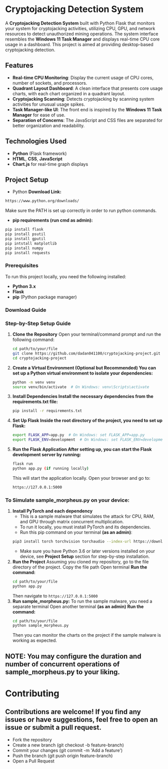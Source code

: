 # Cryptojacking Detection System

A **Cryptojacking Detection System** built with Python Flask that monitors your system for cryptojacking activities, utilizing CPU, GPU, and network resources to detect unauthorized mining operations. The system interface resembles the **Windows 11 Task Manager** and displays real-time CPU core usage in a dashboard. This project is aimed at providing desktop-based cryptojacking detection.

## Features
- **Real-time CPU Monitoring**: Display the current usage of CPU cores, number of sockets, and processors.
- **Quadrant Layout Dashboard**: A clean interface that presents core usage charts, with each chart organized in a quadrant layout.
- **Cryptojacking Scanning**: Detects cryptojacking by scanning system activities for unusual usage spikes.
- **Task Manager-like UI**: The front end is inspired by the **Windows 11 Task Manager** for ease of use.
- **Separation of Concerns**: The JavaScript and CSS files are separated for better organization and readability.

## Technologies Used
- **Python** (Flask framework)
- **HTML**, **CSS**, **JavaScript** 
- **Chart.js** for real-time graph displays

## Project Setup
- Python
**Download Link:**
```bash
https://www.python.org/downloads/
```
Make sure the PATH is set up correctly in order to run python commands.
- **pip requirements (run cmd as admin):**
```bash
pip install flask
pip install psutil
pip install gputil
pip intstall matplotlib
pip install numpy
pip install requests
```

### Prerequisites
To run this project locally, you need the following installed:
- **Python 3.x**
- **Flask**
- **pip** (Python package manager)

### Download Guide


### Step-by-Step Setup Guide

1. **Clone the Repository**
   Open your terminal/command prompt and run the following command:
   ```bash
   cd path/to/your/file
   git clone https://github.com/dadan041100/cryptojacking-project.git
   cd cryptojacking-project
   ```
2. **Create a Virtual Environment (Optional but Recommended) You can set up a Python virtual environment to isolate your dependencies:**
   ```bash
   python -m venv venv
   source venv/bin/activate  # On Windows: venv\Scripts\activate
   ```
3. **Install Dependencies Install the necessary dependencies from the requirements.txt file:**
   ```bash
   pip install -r requirements.txt
   ```
4. **Set Up Flask Inside the root directory of the project, you need to set up Flask:**
   ```bash
   export FLASK_APP=app.py  # On Windows: set FLASK_APP=app.py
   export FLASK_ENV=development  # On Windows: set FLASK_ENV=development
   ```
5. **Run the Flask Application After setting up, you can start the Flask development server by running:**
   ```bash
   flask run
   python app.py (if running locally)
   ```
   This will start the application locally. Open your browser and go to:
   ```bash
   https://127.0.0.1:5000
   ```
### To Simulate sample_morpheus.py on your device: 
1. **Install PyTorch and each dependency**
   - This is a sample malware that simulates the attack for CPU, RAM, and GPU through matrix concurrent multiplication.
   - To run it locally, you must install PyTorch and its dependencies.
   - Run this pip command on your terminal **(as an admin)**:
   ```bash
   pip3 install torch torchvision torchaudio --index-url https://download.pytorch.org/whl/cu118
   ```
   - Make sure you have Python 3.6 or later versions installed on your device, see **Project Setup** section for step-by-step installation.
2. **Run the Project**
   Assuming you cloned my repository, go to the file directory of the project.
   Copy the file path
   Open terminal
   **Run the command:**
   ```bash
   cd path/to/your/file
   python app.py
   ```
   Then navigate to ```https://127.0.0.1:5000```
3. **Run sample_morpheus.py:**
   To run the sample malware, you need a separate terminal
   Open another terminal **(as an admin)**
   **Run the command:**
   ```bash
   cd path/to/your/file
   python sample_morpheus.py
   ```
   Then you can monitor the charts on the project if the sample malware is working as expected.

## NOTE: You may configure the duration and number of concurrent operations of sample_morpheus.py to your liking. 

# Contributing
## Contributions are welcome! If you find any issues or have suggestions, feel free to open an issue or submit a pull request.

- Fork the repository
- Create a new branch (git checkout -b feature-branch)
- Commit your changes (git commit -m 'Add a feature')
- Push the branch (git push origin feature-branch)
- Open a Pull Request

   
